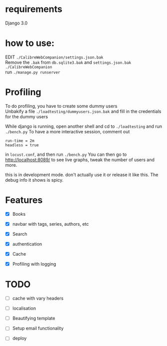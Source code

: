 # requirements
Django 3.0

# how to use:
EDIT `./CalibreWebCompanion/settings.json.bak`  
Remove the `.bak` from `db.sqlite3.bak` and `settings.json.bak`  
`./CalibreWebCompanion`     
run `./manage.py runserver`    

# Profiling

To do profiling, you have to create some dummy users  
Unbakify a file `./loadtesting/dummyusers.json.bak`  and fill in the credentials for the dummy users  

While django is running, open another shell and cd to `./loadtesting` and run `./bench.py`
To have a more interactive session, 
comment out 
```
run-time = 2m
headless = true
``` 
in `locust.conf`, and then run `./bench.py`
You can then go to [http://localhost:8089/](http://localhost:8089/) to see live graphs, tweak the number of users and more.

this is in development mode. don't actually use it or release it like this. The debug info it shows is spicy.  
# Features

- [x] Books
- [x] navbar with tags, series, authors, etc
- [x] Search
- [x] authentication 
- [x] Cache 
- [x]  Profiling with logging


# TODO
- [ ] cache with vary headers
- [ ] localisation
- [ ] Beautifying template
- [ ]  Setup email functionality

- [ ]  deploy


 